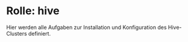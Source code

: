 # Rolle: hive

Hier werden alle Aufgaben zur Installation und Konfiguration des Hive-Clusters definiert.
